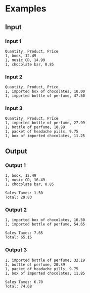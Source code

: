 # Examples

## Input

### Input 1
    Quantity, Product, Price
    1, book, 12.49
    1, music CD, 14.99
    1, chocolate bar, 0.85

### Input 2
    Quantity, Product, Price
    1, imported box of chocolates, 10.00
    1, imported bottle of perfume, 47.50

### Input 3
    Quantity, Product, Price
    1, imported bottle of perfume, 27.99
    1, bottle of perfume, 18.99
    1, packet of headache pills, 9.75
    1, box of imported chocolates, 11.25

## Output

### Output 1
    1, book, 12.49
    1, music CD, 16.49
    1, chocolate bar, 0.85
    
    Sales Taxes: 1.50
    Total: 29.83

### Output 2
    1, imported box of chocolates, 10.50
    1, imported bottle of perfume, 54.65
    
    Sales Taxes: 7.65
    Total: 65.15

### Output 3
    1, imported bottle of perfume, 32.19
    1, bottle of perfume, 20.89
    1, packet of headache pills, 9.75
    1, box of imported chocolates, 11.85
    
    Sales Taxes: 6.70
    Total: 74.68
